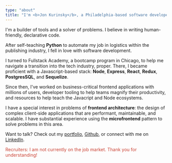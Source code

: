 ```yaml
---
type: "about"
title: "I'm <b>Jon Kurinsky</b>, a Philadelphia-based software developer working at <b>IKEA</b>."
---
```


<p>I'm a builder of tools and a solver of problems. I believe in writing human-friendly, declarative code.</p>
<p>After self-teaching <b>Python</b> to automate my job in logistics within the publishing industry, I fell in love with software development.</p>
<p>I turned to Fullstack Academy, a bootcamp program in Chicago, to help me navigate a transition into the tech industry, proper. There, I became proficient with a Javascript-based stack: <b>Node</b>, <b>Express</b>, <b>React</b>, <b>Redux</b>, <b>PostgresSQL</b>, and <b>Sequelize</b>.
</p>
<p>Since then, I've worked on business-critical frontend applications with millions of users, developer tooling to help teams magnify their productivity, and resources to help teach the Javacript and Node ecosystems.</p>
</p>
<p>I have a special interest in problems of <b>frontend architecture</b>: the design of complex client-side applications that are performant, maintainable, and scalable. I have substantial experience using the <b>microfrontend</b> pattern to solve problems in this area.</p>

<p>Want to talk? Check out my <a href="/projects/">portfolio</a>, <a href="https://github.com/krnsk0">Github</a>, or connect with me on <a href="https://www.linkedin.com/in/krnsk0/">LinkedIn</a>.</p>

<p style="color: #CB4335">Recruiters: I am not currently on the job market. Thank you for understanding!</p>
